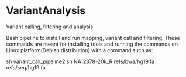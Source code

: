 # VariantAnalysis
Variant calling, filtering and analysis.

Bash pipeline to install and run mapping, variant call and filtering.
These commands are meant for installing tools and running the commands 
on Linux platform(Debian distribution) with a command such as:

sh variant_call_pipeline2.sh NA12878-20k_R refs/bwa/hg19.fa refs/seq/hg19.fa


